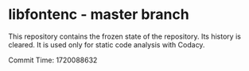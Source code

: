 # libfontenc - master branch

This repository contains the frozen state of the repository.
Its history is cleared. It is used only for static code
analysis with Codacy.

Commit Time: 1720088632